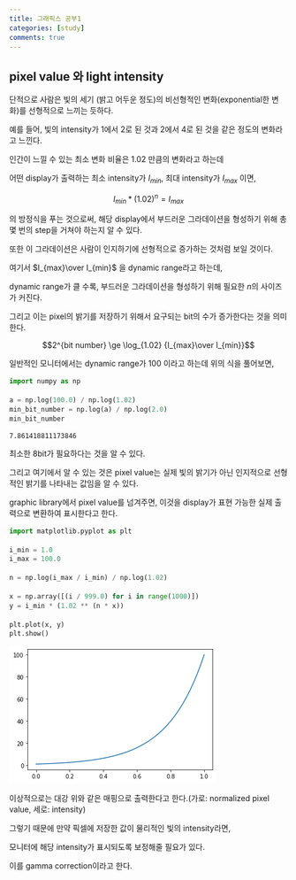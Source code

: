 ```yaml
---
title: 그래픽스 공부1
categories: [study]
comments: true
---
```


## pixel value 와 light intensity

단적으로 사람은 빛의 세기 (밝고 어두운 정도)의 비선형적인 변화(exponential한 변화)를 선형적으로 느끼는 듯하다.

예를 들어, 빛의 intensity가 1에서 2로 된 것과 2에서 4로 된 것을 같은 정도의 변화라고 느낀다.

인간이 느낄 수 있는 최소 변화 비율은 1.02 만큼의 변화라고 하는데

어떤 display가 출력하는 최소 intensity가 $I_{min}$, 최대 intensity가 $I_{max}$ 이면,

$$I_{min} * (1.02)^n = I_{max}$$

의 방정식을 푸는 것으로써, 해당 display에서 부드러운 그라데이션을 형성하기 위해 총 몇 번의 step을 거쳐야 하는지 알 수 있다.

또한 이 그라데이션은 사람이 인지하기에 선형적으로 증가하는 것처럼 보일 것이다.

여기서 $I_{max}\over I_{min}$ 을 dynamic range라고 하는데,

dynamic range가 클 수록, 부드러운 그라데이션을 형성하기 위해 필요한 $n$의 사이즈가 커진다.

그리고 이는 pixel의 밝기를 저장하기 위해서 요구되는 bit의 수가 증가한다는 것을 의미한다.

$$2^{bit number} \ge \log_{1.02} {I_{max}\over I_{min}}$$

일반적인 모니터에서는 dynamic range가 100 이라고 하는데 위의 식을 풀어보면,


```python
import numpy as np

a = np.log(100.0) / np.log(1.02)
min_bit_number = np.log(a) / np.log(2.0)
min_bit_number
```




    7.861418811173846



최소한 8bit가 필요하다는 것을 알 수 있다.

그리고 여기에서 알 수 있는 것은 pixel value는 실제 빛의 밝기가 아닌 인지적으로 선형적인 밝기를 나타내는 값임을 알 수 있다.

graphic library에서 pixel value를 넘겨주면, 이것을 display가 표현 가능한 실제 출력으로 변환하여 표시한다고 한다.


```python
import matplotlib.pyplot as plt

i_min = 1.0
i_max = 100.0

n = np.log(i_max / i_min) / np.log(1.02)

x = np.array([(i / 999.0) for i in range(1000)])
y = i_min * (1.02 ** (n * x))

plt.plot(x, y)
plt.show()
```


    
![png](/assets/img/graphics_note_1_files/graphics_note_1_4_0.png)
    


이상적으로는 대강 위와 같은 매핑으로 출력한다고 한다.(가로: normalized pixel value, 세로: intensity)

그렇기 때문에 만약 픽셀에 저장한 값이 물리적인 빛의 intensity라면,

모니터에 해당 intensity가 표시되도록 보정해줄 필요가 있다.

이를 gamma correction이라고 한다.
